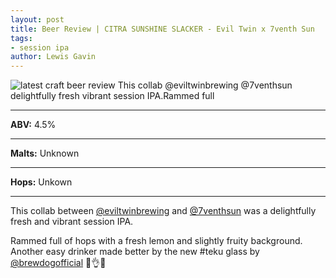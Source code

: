 ```yaml
---
layout: post
title: Beer Review | CITRA SUNSHINE SLACKER - Evil Twin x 7venth Sun
tags: 
- session ipa
author: Lewis Gavin
---
```


![latest craft beer review This collab @eviltwinbrewing @7venthsun delightfully fresh vibrant session IPA.Rammed full](https://instagram.fman1-1.fna.fbcdn.net/vp/6db2dd12b0111248f2506100068b9937/5C74B23C/t51.2885-15/sh0.08/e35/p750x750/42354849_172134153697145_4640686253024840034_n.jpg?ig_cache_key=MTg4NzA0MTgyMjI0OTk3NDIzNg%3D%3D.2)

***
**ABV:** 4.5%

***
**Malts:**   Unknown

***
**Hops:**    Unkown

***

This collab between [@eviltwinbrewing](https://instagram.com/eviltwinbrewing) and [@7venthsun](https://instagram.com/7venthsun) was a delightfully fresh and vibrant session IPA.

Rammed full of hops with a fresh lemon and slightly fruity background. Another easy drinker made better by the new #teku glass by [@brewdogofficial](https://instagram.com/brewdogofficial) 🙌👌🍻


